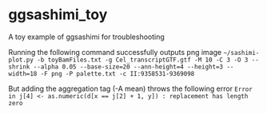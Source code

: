 # ggsashimi_toy
A toy example of ggsashimi for troubleshooting

Running the following command successfully outputs png image
`~/sashimi-plot.py -b toyBamFiles.txt -g Cel_transcriptGTF.gtf -M 10 -C 3 -O 3 --shrink --alpha 0.05 --base-size=20 --ann-height=4 --height=3 --width=18 -F png -P palette.txt -c II:9358531-9369098`

But adding the aggregation tag (-A mean) throws the following error
`Error in j[4] <- as.numeric(d[x == j[2] + 1, y]) :
  replacement has length zero`

